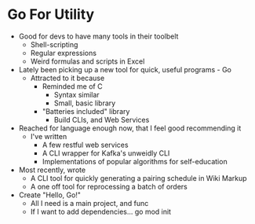 # Go For Utility

* Good for devs to have many tools in their toolbelt
  * Shell-scripting
  * Regular expressions
  * Weird formulas and scripts in Excel
* Lately been picking up a new tool for quick, useful programs - Go
  * Attracted to it because
    * Reminded me of C
      * Syntax similar
      * Small, basic library
    * "Batteries included" library
      * Build CLIs, and Web Services
* Reached for language enough now, that I feel good recommending it
  * I've written
    * A few restful web services
    * A CLI wrapper for Kafka's unweidly CLI
    * Implementations of popular algorithms for self-education
* Most recently, wrote
  * A CLI tool for quickly generating a pairing schedule in Wiki Markup
  * A one off tool for reprocessing a batch of orders
* Create "Hello, Go!"
  * All I need is a main project, and func
  * If I want to add dependencies... go mod init